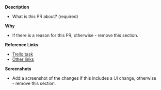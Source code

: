 **Description**

- What is this PR about? (required)

**Why**
- If there is a reason for this PR, otherwise - remove this section.

**Reference Links**

- [Trello task](paste_link_here)
- [Other links](paste_link_here)

**Screenshots**

- Add a screenshot of the changes if this includes a UI change, otherwise - remove this section.
